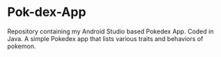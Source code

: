 # Pok-dex-App
Repository containing my Android Studio based Pokedex App. Coded in Java. A simple Pokedex app that lists various traits and behaviors of pokemon.
